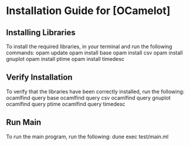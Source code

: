 # Installation Guide for [OCamelot]
## Installing Libraries
To install the required libraries, in your terminal and run the following commands:
opam update
opam install base
opam install csv
opam install gnuplot
opam install ptime
opam install timedesc

## Verify Installation
To verify that the libraries have been correctly installed, run the following:
ocamlfind query base
ocamlfind query csv
ocamlfind query gnuplot
ocamlfind query ptime
ocamlfind query timedesc

## Run Main
To run the main program, run the following:
dune exec test/main.ml